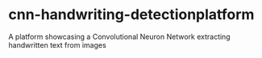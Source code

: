 # cnn-handwriting-detectionplatform
A platform showcasing a Convolutional Neuron Network extracting handwritten text from images
